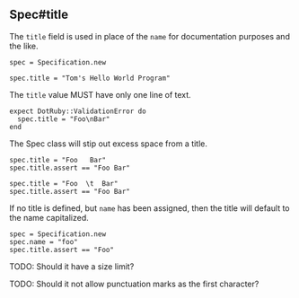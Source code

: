 ## Spec#title

The `title` field is used in place of the `name` for documentation
purposes and the like.

    spec = Specification.new

    spec.title = "Tom's Hello World Program"

The `title` value MUST have only one line of text.

    expect DotRuby::ValidationError do
      spec.title = "Foo\nBar"
    end

The Spec class will stip out excess space from a title.

    spec.title = "Foo   Bar"
    spec.title.assert == "Foo Bar"

    spec.title = "Foo  \t  Bar"
    spec.title.assert == "Foo Bar"

If no title is defined, but `name` has been assigned, then the title
will default to the name capitalized.

    spec = Specification.new
    spec.name = "foo"
    spec.title.assert == "Foo"



TODO: Should it have a size limit?

TODO: Should it not allow punctuation marks as the first character?

